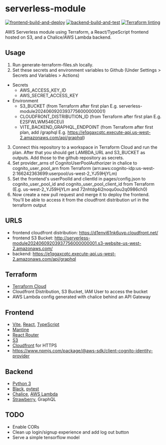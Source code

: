 # serverless-module
[![frontend-build-and-deploy](https://github.com/DustinAlandzes/serverless-serve-tensorflow-model/actions/workflows/frontend.yml/badge.svg)](https://github.com/DustinAlandzes/serverless-serve-tensorflow-model/actions/workflows/frontend.yml)
[![backend-build-and-test](https://github.com/DustinAlandzes/serverless-serve-tensorflow-model/actions/workflows/backend.yml/badge.svg)](https://github.com/DustinAlandzes/serverless-serve-tensorflow-model/actions/workflows/backend.yml)
[![Terraform linting](https://github.com/DustinAlandzes/serverless-serve-tensorflow-model/actions/workflows/terraform-linting.yml/badge.svg)](https://github.com/DustinAlandzes/serverless-serve-tensorflow-model/actions/workflows/terraform-linting.yml)


AWS Serverless module using Terraform, a React/TypeScript frontend hosted on S3, and a Chalice/AWS Lambda backend.

## Usage
1. Run generate-terraform-files.sh locally.
2. Set these secrets and environment variables to Github (Under Settings > Secrets and Variables > Actions)
  * Secrets
    * AWS_ACCESS_KEY_ID
    * AWS_SECRET_ACCESS_KEY
  * Environment
    * S3_BUCKET (from Terraform after first plan E.g. serverless-module20240609203937756000000001)
    * CLOUDFRONT_DISTRIBUTION_ID (from Terraform  after first plan E.g. E2SFWLWM546CEU)
    * VITE_BACKEND_GRAPHQL_ENDPOINT (from Terraform after first plan, add /graphql E.g.  https://e1qgaxcqtc.execute-api.us-west-2.amazonaws.com/api/graphql)

3. Connect this repository to a workspace in Terraform Cloud and run the plan. After that you should get LAMBDA_URL and S3_BUCKET as outputs. Add those to the github repository as secrets.
4. Set provider_arns of CognitoUserPoolAuthorizer in chalice to cognito_user_pool_arn from Terraform (arn:aws:cognito-idp:us-west-2:166242363699:userpool/us-west-2_YJ59HjYLm)
5. Set the frontend's userPoolId and clientId in pages/config.json to cognito_user_pool_id and cognito_user_pool_client_id from Terraform (E.g. us-west-2_YJ59HjYLm and 72nhtdg4i2noqu0ou2q0986ch0)
6. Now create a new pull request and merge it to deploy the frontend. You'll be able to access it from the cloudfront distribution url in the terraform output

## URLS
* frontend cloudfront distribution: https://d1envi61nk6uvp.cloudfront.net/
* frontend S3 Bucket: http://serverless-module20240609203937756000000001.s3-website-us-west-2.amazonaws.com/
* backend: https://e1qgaxcqtc.execute-api.us-west-2.amazonaws.com/api/graphql

## Terraform
* [Terraform Cloud](https://developer.hashicorp.com/terraform/cloud-docs)
* Cloudfront Distribution, S3 Bucket, IAM User to access the bucket
* AWS Lambda config generated with chalice behind an API Gateway

## Frontend
* [Vite](https://vitejs.dev/guide/), [React](https://react.dev/reference/react), [TypeScript](https://www.typescriptlang.org/docs/)
* [Mantine](https://mantine.dev/getting-started/)
* [React Router](https://reactrouter.com/en/main)
* [S3](https://docs.aws.amazon.com/AmazonS3/latest/userguide//Welcome.html)
* [Cloudfront](https://docs.aws.amazon.com/cloudfront/#lang/en_us) for HTTPS
* https://www.npmjs.com/package/@aws-sdk/client-cognito-identity-provider

## Backend
* [Python 3](https://docs.python.org/3/)
* [Black](https://black.readthedocs.io/en/stable/), [pytest](https://docs.pytest.org/en/7.4.x/)
* [Chalice](https://aws.github.io/chalice/index.html), [AWS Lambda](https://docs.aws.amazon.com/lambda/latest/dg/welcome.html)
* [Strawberry](https://strawberry.rocks/docs), GraphQL

## TODO
* Enable CORs
* Clean up login/signup experience and add log out button
* Serve a simple tensorflow model